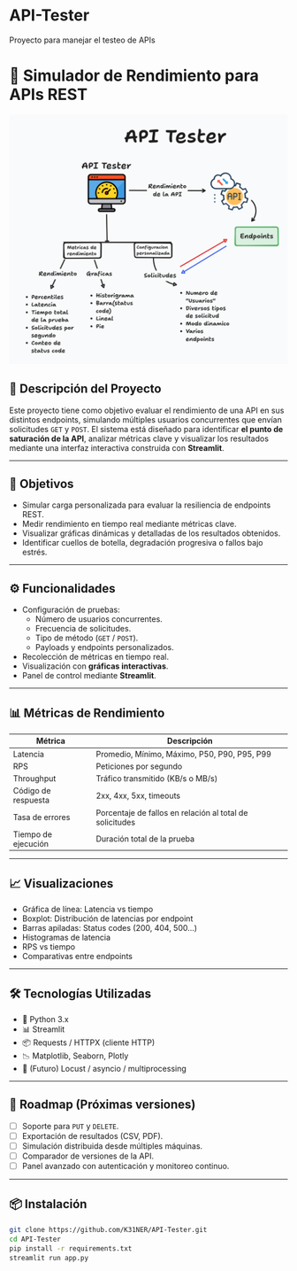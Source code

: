 # API-Tester
Proyecto para manejar el testeo de APIs 

# 🧪 Simulador de Rendimiento para APIs REST

![Diagrama general](img\Diagrama.png)

## 🚀 Descripción del Proyecto

Este proyecto tiene como objetivo evaluar el rendimiento de una API en sus distintos endpoints, simulando múltiples usuarios concurrentes que envían solicitudes `GET` y `POST`. El sistema está diseñado para identificar **el punto de saturación de la API**, analizar métricas clave y visualizar los resultados mediante una interfaz interactiva construida con **Streamlit**.

---

## 🎯 Objetivos

- Simular carga personalizada para evaluar la resiliencia de endpoints REST.
- Medir rendimiento en tiempo real mediante métricas clave.
- Visualizar gráficas dinámicas y detalladas de los resultados obtenidos.
- Identificar cuellos de botella, degradación progresiva o fallos bajo estrés.

---

## ⚙️ Funcionalidades

- Configuración de pruebas:
  - Número de usuarios concurrentes.
  - Frecuencia de solicitudes.
  - Tipo de método (`GET` / `POST`).
  - Payloads y endpoints personalizados.
- Recolección de métricas en tiempo real.
- Visualización con **gráficas interactivas**.
- Panel de control mediante **Streamlit**.

---

## 📊 Métricas de Rendimiento

| Métrica               | Descripción                                                        |
|-----------------------|--------------------------------------------------------------------|
| Latencia              | Promedio, Mínimo, Máximo, P50, P90, P95, P99                      |
| RPS                   | Peticiones por segundo                                             |
| Throughput            | Tráfico transmitido (KB/s o MB/s)                                 |
| Código de respuesta   | 2xx, 4xx, 5xx, timeouts                                            |
| Tasa de errores       | Porcentaje de fallos en relación al total de solicitudes          |
| Tiempo de ejecución   | Duración total de la prueba                                        |

---

## 📈 Visualizaciones

- Gráfica de línea: Latencia vs tiempo
- Boxplot: Distribución de latencias por endpoint
- Barras apiladas: Status codes (200, 404, 500...)
- Histogramas de latencia
- RPS vs tiempo
- Comparativas entre endpoints

---

## 🛠️ Tecnologías Utilizadas

- 🐍 Python 3.x
- 📊 Streamlit
- 📦 Requests / HTTPX (cliente HTTP)
- 📉 Matplotlib, Seaborn, Plotly
- 🧪 (Futuro) Locust / asyncio / multiprocessing

---

## 🚧 Roadmap (Próximas versiones)

- [ ] Soporte para `PUT` y `DELETE`.
- [ ] Exportación de resultados (CSV, PDF).
- [ ] Simulación distribuida desde múltiples máquinas.
- [ ] Comparador de versiones de la API.
- [ ] Panel avanzado con autenticación y monitoreo continuo.

---

## 📦 Instalación

```bash
git clone https://github.com/K31NER/API-Tester.git
cd API-Tester
pip install -r requirements.txt
streamlit run app.py
